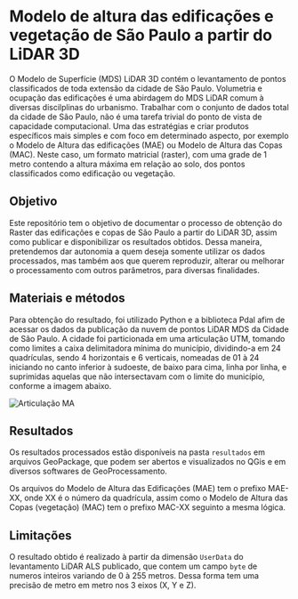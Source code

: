 # Modelo de altura das edificações e vegetação de São Paulo a partir do LiDAR 3D

O Modelo de Superfície (MDS) LiDAR 3D contém o levantamento de pontos classificados de toda extensão da cidade de São Paulo. Volumetria e ocupação das edificações é uma abirdagem do MDS LiDAR comum à diversas discilplinas do urbanismo. Trabalhar com o conjunto de dados total da cidade de São Paulo, não é uma tarefa trivial do ponto de vista de capacidade computacional. Uma das estratégias e criar produtos específicos mais simples e com foco em determinado aspecto, por exemplo o Modelo de Altura das edificações (MAE) ou Modelo de Altura das Copas (MAC). Neste caso, um formato matricial (raster), com uma grade de 1 metro contendo a altura máxima em relação ao solo, dos pontos classificados como edificação ou vegetação.

## Objetivo

Este repositório tem o objetivo de documentar o processo de obtenção do Raster das edificações e copas de São Paulo a partir do LiDAR 3D, assim como publicar e disponibilizar os resultados obtidos. Dessa maneira, pretendemos dar autonomia a quem deseja somente utilizar os dados processados, mas também aos que querem reproduzir, alterar ou melhorar o processamento com outros parâmetros, para diversas finalidades.

## Materiais e métodos

Para obtenção do resultado, foi utilizado Python e a biblioteca Pdal afim de acessar os dados da publicação da nuvem de pontos LiDAR MDS da Cidade de São Paulo. A cidade foi particionada em uma articulação UTM, tomando como limites a caixa delimitadora mínima do município, dividindo-a em 24 quadrículas, sendo 4 horizontais e 6 verticais, nomeadas de 01 à 24 iniciando no canto inferior à sudoeste, de baixo para cima, linha por linha, e suprimidas aquelas que não intersectavam com o limite do município, conforme a imagem abaixo.

![Articulação MA](articulacao-MA.png)

## Resultados

Os resultados processados estão disponíveis na pasta `resultados` em arquivos GeoPackage, que podem ser abertos e visualizados no QGis e em diversos softwares de GeoProcessamento.

Os arquivos do Modelo de Altura das Edificações (MAE) tem o prefixo MAE-XX, onde XX é o número da quadrícula, assim como o Modelo de Altura das Copas (vegetação) (MAC) tem o prefixo MAC-XX seguinto a mesma lógica.

## Limitações

O resultado obtido é realizado à partir da dimensão `UserData` do levantamento LiDAR ALS publicado, que contem um campo `byte` de numeros inteiros variando de 0 à 255 metros. Dessa forma tem uma precisão de metro em metro nos 3 eixos (X, Y e Z).